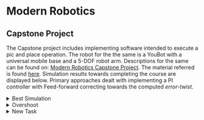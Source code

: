 # Modern Robotics

## Capstone Project
The Capstone project includes implementing software intended to execute a pic and place operation. The robot for the the same is a YouBot with a universal mobile base and a 5-DOF robot arm. Descriptions for the same can be found on: [Modern Robotics Capstone Project](https://hades.mech.northwestern.edu/index.php/Mobile_Manipulation_Capstone). The material referred is found [here](https://hades.mech.northwestern.edu/index.php/Modern_Robotics).
Simulation results towards completing the course are displayed below. Primary approaches dealt with implementing a PI controller with Feed-forward correcting towards the computed *error-twist*.

<details>
<summary> Best Simulation</summary>

|Parameter|Proportional Gain|Integral Gain|Feed-Forwards enabled|
|--------:|-----------------|-------------|---------------------|
|		  |				 5.5|            3|                 True|
</details>

<details>

<summary> Overshoot </summary>
|Parameter|Proportional Gain|Integral Gain|Feed-Forwards enabled|
|--------:|-----------------|-------------|---------------------|
|		  |				 5.5|            3|                False|
</details>

<details>

<summary> New Task </summary>
|Parameter|Proportional Gain|Integral Gain|Feed-Forwards enabled|
|--------:|-----------------|-------------|---------------------|
|Value    |				 5.5|            3|                 True|
</details>